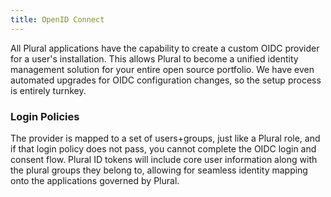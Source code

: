 ```yaml
---
title: OpenID Connect
---
```


All Plural applications have the capability to create a custom OIDC provider for a user's installation. This allows Plural to become a unified identity management solution for your entire open source portfolio. We have even automated upgrades for OIDC configuration changes, so the setup process is entirely turnkey.&#x20;

### Login Policies

The provider is mapped to a set of users+groups, just like a Plural role, and if that login policy does not pass, you cannot complete the OIDC login and consent flow. Plural ID tokens will include core user information along with the plural groups they belong to, allowing for seamless identity mapping onto the applications governed by Plural.
